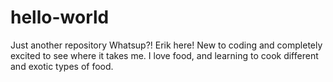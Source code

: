 # hello-world
Just another repository
Whatsup?! Erik here! New to coding and completely excited to see where it takes me. I love food, and learning to cook different and exotic types of food.
